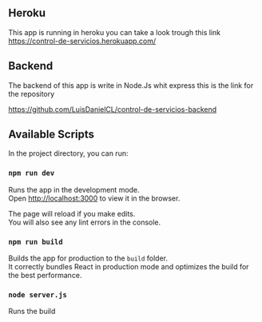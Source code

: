 

## Heroku
This app is running in heroku you can take a look trough this link
https://control-de-servicios.herokuapp.com/

## Backend
The backend of this app is write in Node.Js whit express this is the link for the repository

https://github.com/LuisDanielCL/control-de-servicios-backend

## Available Scripts

In the project directory, you can run:

### `npm run dev`

Runs the app in the development mode.<br />
Open [http://localhost:3000](http://localhost:3000) to view it in the browser.

The page will reload if you make edits.<br />
You will also see any lint errors in the console.

### `npm run build`

Builds the app for production to the `build` folder.<br />
It correctly bundles React in production mode and optimizes the build for the best performance.

### `node server.js`
Runs the build